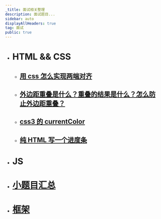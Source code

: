 ```yaml
---
_title: 面试相关整理
description: 面试题目...
sidebar: auto
displayAllHeaders: true
tag: 面试
public: true
---
```


- # HTML && CSS

  - ## [用 css 怎么实现两端对齐](html-css/01.md)
  - ## [外边距重叠是什么？重叠的结果是什么？怎么防止外边距重叠？](html-css/02.md)
  - ## [css3 的 currentColor](html-css/03.md)
  - ## [纯 HTML 写一个进度条](html-css/04.md)

- # JS

- # [小题目汇总](01.collections.md)

- # [框架](framework/guide.md)